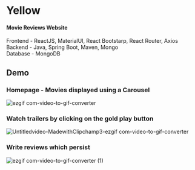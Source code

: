 # Yellow
#### Movie Reviews Website
Frontend - ReactJS, MaterialUI, React Bootstarp, React Router, Axios
<br>
Backend - Java, Spring Boot, Maven, Mongo
<br>
Database - MongoDB

## Demo
### Homepage - Movies displayed using a Carousel
![ezgif com-video-to-gif-converter](https://github.com/Rishav25/Yellow/assets/75539207/af042d8b-36f1-450c-b006-ae50a53ecba8)

### Watch trailers by clicking on the gold play button
![Untitledvideo-MadewithClipchamp3-ezgif com-video-to-gif-converter](https://github.com/Rishav25/Yellow/assets/75539207/94974347-6835-4f33-83fc-c9e555f3bf33)

### Write reviews which persist
![ezgif com-video-to-gif-converter (1)](https://github.com/Rishav25/Yellow/assets/75539207/b554dbdd-6696-40b5-ac06-16a73d5d66ff)
